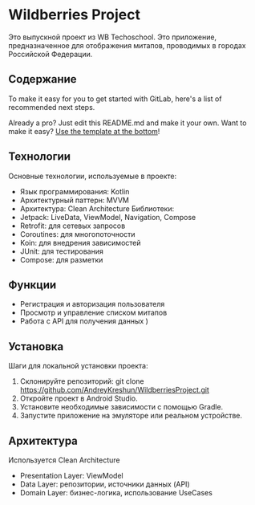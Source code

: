 # Wildberries Project
Это выпускной проект из WB Techoschool. Это приложение, предназначенное для отображения митапов, проводимых в городах Российской Федерации.
## Содержание

To make it easy for you to get started with GitLab, here's a list of recommended next steps.

Already a pro? Just edit this README.md and make it your own. Want to make it easy? [Use the template at the bottom](#editing-this-readme)!

## Технологии

Основные технологии, используемые в проекте:

- Язык программирования: Kotlin 
- Архитектурный паттерн: MVVM 
- Архитектура: Clean Architecture
Библиотеки:
- Jetpack: LiveData, ViewModel, Navigation, Compose
- Retrofit: для сетевых запросов
- Coroutines: для многопоточности
- Koin: для внедрения зависимостей
- JUnit: для тестирования
- Compose: для разметки

## Функции
- Регистрация и авторизация пользователя
- Просмотр и управление списком митапов
- Работа с API для получения данных
)

## Установка
Шаги для локальной установки проекта:
1. Склонируйте репозиторий: git clone https://github.com/AndreyKreshun/WildberriesProject.git
2. Откройте проект в Android Studio.
3. Установите необходимые зависимости с помощью Gradle.
4. Запустите приложение на эмуляторе или реальном устройстве.

## Архитектура
Используется Clean Architecture
- Presentation Layer: ViewModel
- Data Layer: репозитории, источники данных (API)
- Domain Layer: бизнес-логика, использование UseCases
